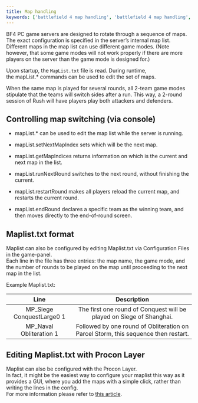 ```yaml
---
title: Map handling
keywords: ['battlefield 4 map handling', 'battlefield 4 map handling', 'bf4 map handling', 'bf4 map handling', 'bf4 map handling', 'bf4 map handling']
--- 
```


BF4 PC game servers are designed to rotate through a sequence of maps. The exact configuration is specified in the server’s internal map list. Different maps in the map list can use different game modes. (Note however, that some game modes will not work properly if there are more players on the server than the game mode is designed for.)

Upon startup, the ```MapList.txt``` file is read. During runtime, the mapList.\* commands can be used to edit the set of maps.

When the same map is played for several rounds, all 2-team game modes stipulate that the teams will switch sides after a run. This way, a 2-round session of Rush will have players play both attackers and defenders.

Controlling map switching (via console)
---------------------------------------

*   mapList.\* can be used to edit the map list while the server is running.
    

*   mapList.setNextMapIndex sets which will be the next map.
    

*   mapList.getMapIndices returns information on which is the current and next map in the list.
    

*   mapList.runNextRound switches to the next round, without finishing the current.
    

*   mapList.restartRound makes all players reload the current map, and restarts the current round.
    

*   mapList.endRound declares a specific team as the winning team, and then moves directly to the end-of-round screen.
    

Maplist.txt format
------------------

Maplist can also be configured by editing Maplist.txt via Configuration Files in the game-panel.  
Each line in the file has three entries: the map name, the game mode, and the number of rounds to be played on the map until proceeding to the next map in the list.

Example Maplist.txt:  

|          **Line**         |                                   **Description**                                  |
|:-------------------------:|:----------------------------------------------------------------------------------:|
| MP_Siege ConquestLarge0 1 | The first one round of Conquest will be played on Siege of Shanghai.               |
| MP_Naval Obliteration 1   | Followed by one round of Obliteration on Parcel Storm, this sequence then restart. |

Editing Maplist.txt with Procon Layer
-------------------------------------

Maplist can also be configured with the Procon Layer.  
In fact, it might be the easiest way to configure your maplist this way as it provides a GUI, where you add the maps with a simple click, rather than writing the lines in the config.  
For more information please refer to [this article](../proconlayer/set-maps-via-procon).